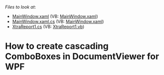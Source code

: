 <!-- default file list -->
*Files to look at*:

* [MainWindow.xaml](./CS/WpfApplication1/MainWindow.xaml) (VB: [MainWindow.xaml](./VB/WpfApplication1/MainWindow.xaml))
* [MainWindow.xaml.cs](./CS/WpfApplication1/MainWindow.xaml.cs) (VB: [MainWindow.xaml](./VB/WpfApplication1/MainWindow.xaml))
* [XtraReport1.cs](./CS/WpfApplication1/XtraReport1.cs) (VB: [XtraReport1.vb](./VB/WpfApplication1/XtraReport1.vb))
<!-- default file list end -->
# How to create cascading ComboBoxes in DocumentViewer for WPF

<br/>


